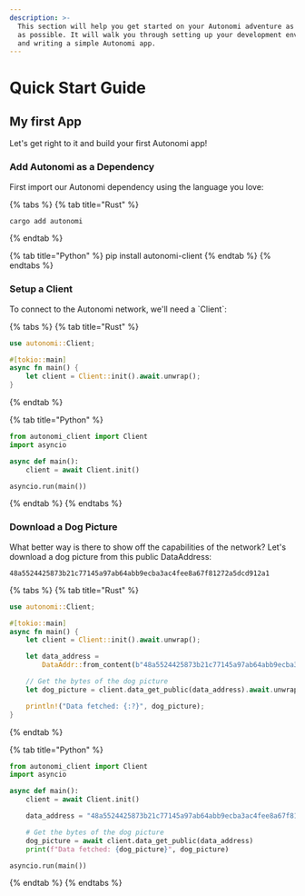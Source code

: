 ```yaml
---
description: >-
  This section will help you get started on your Autonomi adventure as quickly
  as possible. It will walk you through setting up your development environment
  and writing a simple Autonomi app.
---
```


# Quick Start Guide

## My first App

Let's get right to it and build your first Autonomi app!

### Add Autonomi as a Dependency

First import our Autonomi dependency using the language you love:

{% tabs %}
{% tab title="Rust" %}
```rust
cargo add autonomi
```
{% endtab %}

{% tab title="Python" %}
pip install autonomi-client
{% endtab %}
{% endtabs %}

### Setup a Client

To connect to the Autonomi network, we'll need a \`Client\`:

{% tabs %}
{% tab title="Rust" %}
```rust
use autonomi::Client;

#[tokio::main]
async fn main() {
    let client = Client::init().await.unwrap();
}
```
{% endtab %}

{% tab title="Python" %}
```python
from autonomi_client import Client
import asyncio

async def main():
    client = await Client.init()

asyncio.run(main())
```

{% endtab %}
{% endtabs %}

### Download a Dog Picture

What better way is there to show off the capabilities of the network? Let's download a dog picture from this public DataAddress:

```
48a5524425873b21c77145a97ab64abb9ecba3ac4fee8a67f81272a5dcd912a1
```

{% tabs %}
{% tab title="Rust" %}
```rust
use autonomi::Client;

#[tokio::main]
async fn main() {
    let client = Client::init().await.unwrap();

    let data_address =
        DataAddr::from_content(b"48a5524425873b21c77145a97ab64abb9ecba3ac4fee8a67f81272a5dcd912a1");

    // Get the bytes of the dog picture
    let dog_picture = client.data_get_public(data_address).await.unwrap();

    println!("Data fetched: {:?}", dog_picture);
}
```
{% endtab %}

{% tab title="Python" %}
```python
from autonomi_client import Client
import asyncio

async def main():
    client = await Client.init()

    data_address = "48a5524425873b21c77145a97ab64abb9ecba3ac4fee8a67f81272a5dcd912a1"

    # Get the bytes of the dog picture
    dog_picture = await client.data_get_public(data_address)
    print(f"Data fetched: {dog_picture}", dog_picture)

asyncio.run(main())
```
{% endtab %}
{% endtabs %}
